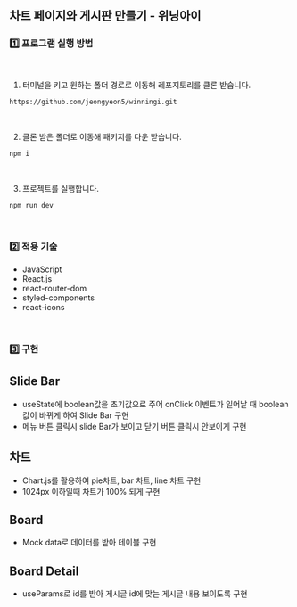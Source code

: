 ## 차트 페이지와 게시판 만들기 - 위닝아이

### 1️⃣ 프로그램 실행 방법

<br />

1.  터미널을 키고 원하는 폴더 경로로 이동해 레포지토리를 클론 받습니다.

```
https://github.com/jeongyeon5/winningi.git
```

<br />

2.  클론 받은 폴더로 이동해 패키지를 다운 받습니다.

```
npm i
```

<br />

3.  프로젝트를 실행합니다.

```
npm run dev
```


<br />

### 2️⃣ 적용 기술

- JavaScript
- React.js
- react-router-dom
- styled-components
- react-icons

<br />

### 3️⃣ 구현

## Slide Bar
- useState에 boolean값을 초기값으로 주어 onClick 이벤트가 일어날 때 boolean값이 바뀌게 하여 Slide Bar 구현
- 메뉴 버튼 클릭시 slide Bar가 보이고 닫기 버튼 클릭시 안보이게 구현

## 차트
- Chart.js를 활용하여 pie차트, bar 차트, line 차트 구현
- 1024px 이하일때 차트가 100% 되게 구현

## Board
- Mock data로 데이터를 받아 테이블 구현

## Board Detail
- useParams로 id를 받아 게시글 id에 맞는 게시글 내용 보이도록 구현





